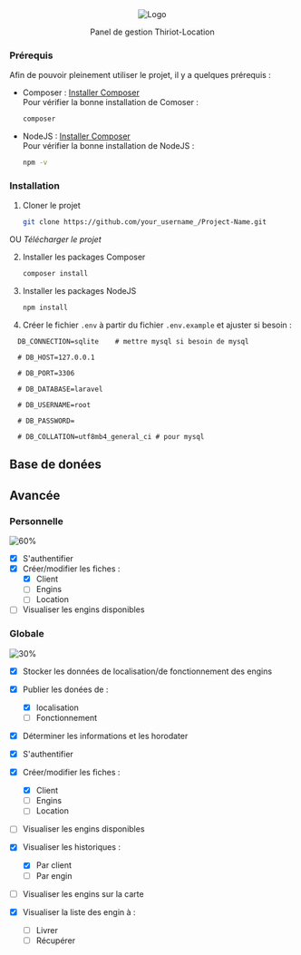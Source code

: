 <a name="readme-top"></a>
<br />
<div align="center">
    <img src="https://thiriot-locations.com/charte/logo.png" alt="Logo">

  <p align="center">
    Panel de gestion Thiriot-Location
  </p>
</div>

### Prérequis

Afin de pouvoir pleinement utiliser le projet, il y a quelques prérequis : 
* Composer : [Installer Composer](https://getcomposer.org/) <br/>
Pour vérifier la bonne installation de Comoser : 
  ```sh
  composer
  ```
* NodeJS : [Installer Composer](https://nodejs.org/en/download) <br/>
Pour vérifier la bonne installation de NodeJS : 
  ```sh
  npm -v
  ```

### Installation

1. Cloner le projet
   ```sh
   git clone https://github.com/your_username_/Project-Name.git
   ```
OU
  *Télécharger le projet*

2. Installer les packages Composer
   ```sh
   composer install
   ```
3. Installer les packages NodeJS
   ```sh
   npm install
   ```
4. Créer le fichier ```.env``` à partir du fichier ```.env.example``` et ajuster si besoin :
```env
  DB_CONNECTION=sqlite    # mettre mysql si besoin de mysql 
  
  # DB_HOST=127.0.0.1
  
  # DB_PORT=3306
  
  # DB_DATABASE=laravel
  
  # DB_USERNAME=root
  
  # DB_PASSWORD=
  
  # DB_COLLATION=utf8mb4_general_ci # pour mysql
```
## Base de donées

## Avancée

### Personnelle
<p align="center">

![60%](https://progress-bar.dev/60)
  </p>

- [x] S'authentifier
- [x] Créer/modifier les fiches : 
    - [x] Client
    - [ ] Engins
    - [ ] Location
- [ ] Visualiser les engins disponibles

### Globale
![30%](https://progress-bar.dev/30)

- [x] Stocker les données de localisation/de fonctionnement des engins
- [x] Publier les donées de : 
    - [x] localisation
    - [ ] Fonctionnement
- [x] Déterminer les informations et les horodater

- [x] S'authentifier
- [x] Créer/modifier les fiches : 
    - [x] Client
    - [ ] Engins
    - [ ] Location
- [ ] Visualiser les engins disponibles

- [x] Visualiser les historiques :
  - [x] Par client
  - [ ] Par engin
- [ ] Visualiser les engins sur la carte

- [x] Visualiser la liste des engin à :
  - [ ] Livrer
  - [ ] Récupérer